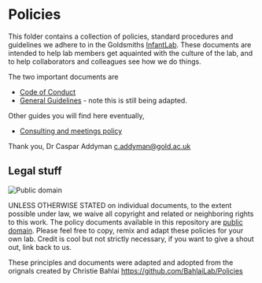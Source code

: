 # Policies

This folder contains a collection of policies, standard procedures and guidelines we adhere to in the Goldsmiths [InfantLab](http://sites.gold.ac.uk/infantlab). These documents are intended to help lab members get aquainted with the culture of the lab, and to help collaborators and colleagues see how we do things.

The two important documents are 
* [Code of Conduct](https://github.com/InfantLab/Policies/blob/master/Code_of_conduct.md)
* [General Guidelines](https://github.com/InfantLab/Policies/blob/master/General_Guidelines.md) - note this is still being adapted.

Other guides you will find here eventually, 
* [Consulting and meetings policy](https://github.com/InfantLab/Policies/blob/master/Consulting.md)

Thank you,
Dr Caspar Addyman
<c.addyman@gold.ac.uk>

## Legal stuff

![Public domain](http://i.creativecommons.org/p/zero/1.0/88x31.png)

UNLESS OTHERWISE STATED on individual documents, to the extent possible under law, we waive all copyright and related or neighboring rights to this work.
The policy documents available in this repository are [public domain](http://creativecommons.org/publicdomain/zero/1.0/). Please feel free to copy, remix and adapt these policies for your own lab. Credit is cool but not strictly necessary, if you want to give a shout out, link back to us.

These principles and documents were adapted and adopted from the orignals created by Christie Bahlai https://github.com/BahlaiLab/Policies
